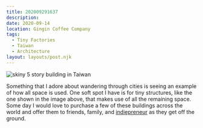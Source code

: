 ```yaml
---
title: 202009291637
description:
date: 2020-09-14
location: Gingin Coffee Company
tags:
  - Tiny Factories
  - Taiwan
  - Architecture
layout: layouts/post.njk
---
```


![skiny 5 story building in Taiwan](https://arena-images-temp.s3.amazonaws.com/2D74AE4F-90EE-43A0-8194-47B90F2A45B7.jpg) 

Something that I adore about wandering through cities is seeing an example of how all space is used. One soft spot I have is for tiny structures, like the one shown in the image above, that makes use of all the remaining space. Some day I would love to purchase a few of these buildings across the world and offer them to friends, family, and [indiepreneur](https://indiepreneur.wiki) as they get off the ground.